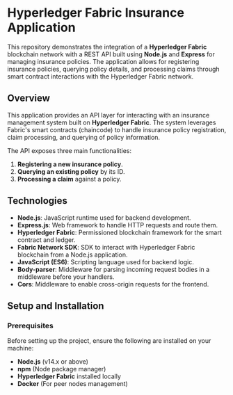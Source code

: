 # Hyperledger Fabric Insurance Application

This repository demonstrates the integration of a **Hyperledger Fabric** blockchain network with a REST API built using **Node.js** and **Express** for managing insurance policies. The application allows for registering insurance policies, querying policy details, and processing claims through smart contract interactions with the Hyperledger Fabric network.

## Overview

This application provides an API layer for interacting with an insurance management system built on **Hyperledger Fabric**. The system leverages Fabric's smart contracts (chaincode) to handle insurance policy registration, claim processing, and querying of policy information.

The API exposes three main functionalities:
1. **Registering a new insurance policy**.
2. **Querying an existing policy** by its ID.
3. **Processing a claim** against a policy.

## Technologies

- **Node.js**: JavaScript runtime used for backend development.
- **Express.js**: Web framework to handle HTTP requests and route them.
- **Hyperledger Fabric**: Permissioned blockchain framework for the smart contract and ledger.
- **Fabric Network SDK**: SDK to interact with Hyperledger Fabric blockchain from a Node.js application.
- **JavaScript (ES6)**: Scripting language used for backend logic.
- **Body-parser**: Middleware for parsing incoming request bodies in a middleware before your handlers.
- **Cors**: Middleware to enable cross-origin requests for the frontend.

## Setup and Installation

### Prerequisites

Before setting up the project, ensure the following are installed on your machine:

- **Node.js** (v14.x or above)
- **npm** (Node package manager)
- **Hyperledger Fabric** installed locally
- **Docker** (For peer nodes management)

